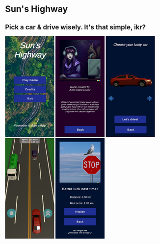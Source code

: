 # Sun's Highway

## Pick a car & drive wisely. It's that simple, ikr?

<p float="left">
  <img src="/Images/MainMenu.jpg" width="160" />
  <img src="/Images/Credits.jpg" width="160" /> 
  <img src="/Images/ChooseCar.jpg" width="160" />
  <img src="/Images/Play.jpg" width="160" />
  <img src="/Images/EndGame.jpg" width="160" />
</p>

